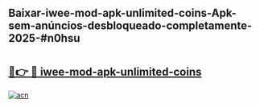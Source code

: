 ## Baixar-iwee-mod-apk-unlimited-coins-Apk-sem-anúncios-desbloqueado-completamente-2025-#n0hsu

# <h2><a href="https://ainizakaria.my?title=iwee-mod-apk-unlimited-coins&ref=20M">🔗👉 🔴 iwee-mod-apk-unlimited-coins</a></h2>

[![acn](https://github.com/user-attachments/assets/0f9c940e-d8b0-45ae-aac7-cd30a18b3e1c)](https://ainizakaria.my?title=iwee-mod-apk-unlimited-coins&ref=20M)

